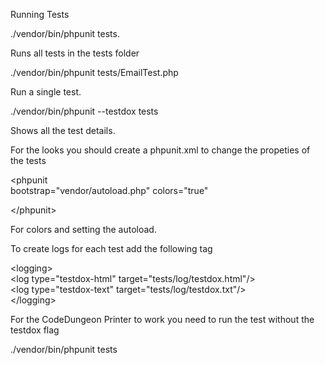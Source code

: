 Running Tests

./vendor/bin/phpunit tests.

Runs all tests in the tests folder

./vendor/bin/phpunit tests/EmailTest.php

Run a single test.

./vendor/bin/phpunit --testdox tests

Shows all the test details.

For the looks you should create a phpunit.xml to change the propeties of the tests

\<phpunit\
    bootstrap="vendor/autoload.php"
    colors="true"
>
\</phpunit>

For colors and setting the autoload.

To create logs for each test add the following tag

\<logging>\
    \<log type="testdox-html" target="tests/log/testdox.html"/>\
  \<log type="testdox-text" target="tests/log/testdox.txt"/>\
\</logging>

For the CodeDungeon Printer to work you need to run the test without the testdox flag

./vendor/bin/phpunit tests
